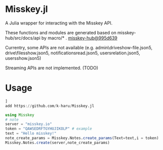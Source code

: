 # Misskey.jl

A Julia wrapper for interacting with the Misskey API.

These functions and modules are generated based on misskey-hub/src/docs/api by macro/* . [misskey-hub@995d639](https://github.com/misskey-dev/misskey-hub/commit/995d639be1a879482e28d693723d4554b5575081) 

Currentry, some APIs are not available (e.g. admin\driveshow-file.json5, drive\filesshow.json5, notificationsread.json5, usersrelation.json5, usersshow.json5)

Streaming APIs are not implemented. (TODO)

# Usage

```julia
]
add https://github.com/k-haru/Misskey.jl
```

```julia
using Misskey
# note 
server = "misskey.io"
token = "QAWSEDRFTGYHUJIKOLP" # example
text = "Hello misskey!"
note_create_params = Misskey.Notes.create_params(Text=text,i = token)
Misskey.Notes.create(server,note_create_params)
```
